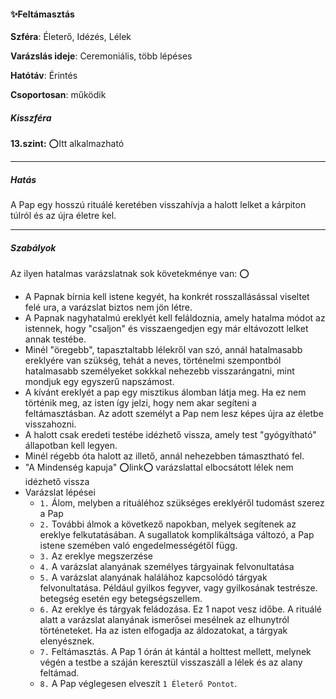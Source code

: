 #### ✨Feltámasztás

**Szféra**: Életerő, Idézés, Lélek

**Varázslás ideje**: Ceremoniális, több lépéses

**Hatótáv**: Érintés

**Csoportosan**: működik

##### Kisszféra

**13.szint:** ⭕Itt alkalmazható

---
##### Hatás

A Pap egy hosszú rituálé keretében visszahívja a halott lelket a kárpiton túlról és az újra életre kel.

---
##### Szabályok

Az ilyen hatalmas varázslatnak sok követekménye van: ⭕
- A Papnak bírnia kell istene kegyét, ha konkrét rosszallásással viseltet felé ura, a varázslat biztos nem jön létre.
- A Papnak nagyhatalmú ereklyét kell feláldoznia, amely hatalma módot az istennek, hogy "csaljon" és visszaengedjen egy már eltávozott lelket annak testébe.
- Minél "öregebb", tapasztaltabb lélekről van szó, annál hatalmasabb ereklyére van szükség, tehát a neves, történelmi szempontból hatalmasabb személyeket sokkkal nehezebb visszarángatni, mint mondjuk egy egyszerű napszámost.
- A kívánt ereklyét a pap egy misztikus álomban látja meg. Ha ez nem történik meg, az isten így jelzi, hogy nem akar segíteni a feltámasztásban. Az adott személyt a Pap nem lesz képes újra az életbe visszahozni.
- A halott csak eredeti testébe idézhető vissza, amely test "gyógyítható" állapotban kell legyen.
- Minél régebb óta halott az illető, annál nehezebben támasztható fel.
- "A Mindenség kapuja" ⭕link⭕ varázslattal elbocsátott lélek nem idézhető vissza
- Varázslat lépései
  - `1.` Álom, melyben a rituáléhoz szükséges ereklyéről tudomást szerez a Pap
  - `2.` További álmok a következő napokban, melyek segítenek az ereklye felkutatásában. A sugallatok komplikáltsága változó, a Pap istene szemében való engedelmességétől függ.
  - `3.` Az ereklye megszerzése
  - `4.` A varázslat alanyának személyes tárgyainak felvonultatása
  - `5.` A varázslat alanyának halálához kapcsolódó tárgyak felvonultatása. Például gyilkos fegyver, vagy gyilkosának testrésze. betegség esetén egy betegségszellem.
  - `6.` Az ereklye és tárgyak feládozása. Ez 1 napot vesz időbe. A rituálé alatt a varázslat alanyának ismerősei mesélnek az elhunytról történeteket. Ha az isten elfogadja az áldozatokat, a tárgyak elenyésznek.
  - `7.` Feltámasztás. A Pap 1 órán át kántál a holttest mellett, melynek végén a testbe a száján keresztül visszaszáll a lélek és az alany feltámad.
  - `8.` A Pap véglegesen elveszít `1 Életerő Pontot`.
